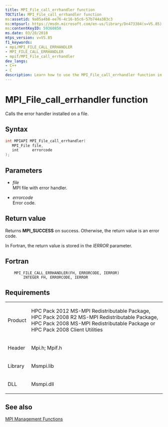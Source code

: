 ```yaml
---
title: MPI_File_call_errhandler function
TOCTitle: MPI_File_call_errhandler function
ms:assetid: 9a05a4b8-ee76-4c16-b5c6-57b744a383c3
ms:mtpsurl: https://msdn.microsoft.com/en-us/library/Dn473304(v=VS.85)
ms:contentKeyID: 59360850
ms.date: 03/28/2018
mtps_version: v=VS.85
f1_keywords:
- mpi/MPI_FILE_CALL_ERRHANDLER
- MPI_FILE_CALL_ERRHANDLER
- mpif/MPI_File_call_errhandler
dev_langs:
- C++
- C
description: Learn how to use the MPI_File_call_errhandler function in MS-MPI. Understand syntax, parameters, return values, and requirements. Perfect for HPC Pack users.
---
```


# MPI\_File\_call\_errhandler function

Calls the error handler installed on a file.

## Syntax

``` c++
int MPIAPI MPI_File_call_errhandler(
   MPI_File file,
   int      errorcode
);
```

## Parameters

  - *file*  
    MPI file with error handler.

  - *errorcode*  
    Error code.

## Return value

Returns **MPI\_SUCCESS** on success. Otherwise, the return value is an error code.

In Fortran, the return value is stored in the *IERROR* parameter.

## Fortran

``` FORTRAN
    MPI_FILE_CALL_ERRHANDLER(FH, ERRORCODE, IERROR)
        INTEGER FH, ERRORCODE, IERROR
```

## Requirements

<table>
<colgroup>
<col/>
<col/>
</colgroup>
<tbody>
<tr class="odd">
<td><p>Product</p></td>
<td><p>HPC Pack 2012 MS-MPI Redistributable Package, HPC Pack 2008 R2 MS-MPI Redistributable Package, HPC Pack 2008 MS-MPI Redistributable Package or HPC Pack 2008 Client Utilities</p></td>
</tr>
<tr class="even">
<td><p>Header</p></td>
<td>Mpi.h;
Mpif.h</td>
</tr>
<tr class="odd">
<td><p>Library</p></td>
<td>Msmpi.lib</td>
</tr>
<tr class="even">
<td><p>DLL</p></td>
<td>Msmpi.dll</td>
</tr>
</tbody>
</table>


## See also

[MPI Management Functions](mpi-management-functions.md)

